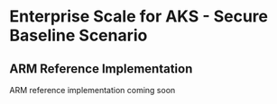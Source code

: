 # Enterprise Scale for AKS - Secure Baseline Scenario
## ARM Reference Implementation

ARM reference implementation coming soon